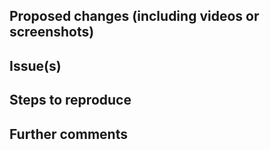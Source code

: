 <!-- This is a pull request template, you do not need to uncomment or remove the comments, they won't show up in the PR text. -->

<!-- Your Pull Request name should start with one of the following tags
  new: For new features
  improve: For an improvement (performance or little improvements) in existing features
  fix: For bug fixes that affect the end-user
  break: For pull requests including breaking changes
  chore: For small tasks
  doc: For documentation
  design: For design/UX improvement
-->

<!-- Checklist!!! If you're unsure about any of them, don't hesitate to ask. We're here to help! This is simply a reminder of what we are going to look for before merging your code.
  - I have read the Contributing Guide - https://github.com/irffanasiff/Superteam-Reputation/tree/prod/.github/CONTRIBUTING.md doc
  - I have added necessary documentation (if applicable)
-->

## Proposed changes (including videos or screenshots)

<!-- CHANGELOG -->
<!--
  Describe the big picture of your changes here to communicate to the maintainers why we should accept this pull request.
  If it fixes a bug or resolves a feature request, be sure to link to that issue below.
  This description will appear in the release notes if we accept the contribution.
-->

<!-- END CHANGELOG -->

## Issue(s)

<!-- Link the issues being closed by or related to this PR. For example, you can use #594 if this PR closes issue number 594 -->

## Steps to reproduce

<!-- Mention how you would reproduce the bug if not mentioned on the issue page already. Also mention which screens are going to have the changes if applicable -->

## Further comments

<!-- If this is a relatively large or complex change, kick off the discussion by explaining why you chose the solution you did and what alternatives you considered, etc... -->
